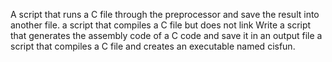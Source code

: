 A script that runs a C file through the preprocessor and save the result into another file.
a script that compiles a C file but does not link
Write a script that generates the assembly code of a C code and save it in an output file
a script that compiles a C file and creates an executable named cisfun.
